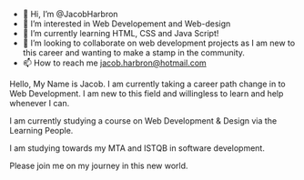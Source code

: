 - 👋 Hi, I’m @JacobHarbron
- 👀 I’m interested in Web Developement and Web-design
- 🌱 I’m currently learning HTML, CSS and Java Script!
- 💞️ I’m looking to collaborate on web development projects as I am new to this career and wanting to make a stamp in the community.
- 📫 How to reach me jacob.harbron@hotmail.com 

<!---
JacobHarbron/JacobHarbron is a ✨ special ✨ repository because its `README.md` (this file) appears on your GitHub profile.
You can click the Preview link to take a look at your changes.
--->


Hello, My Name is Jacob. I am currently taking a career path change in to Web Development. I am new to this field and willingless to learn and help whenever I can.

I am currently studying a course on Web Development & Design via the Learning People. 

I am studying towards my MTA and ISTQB in software development.

Please join me on my journey in this new world.
